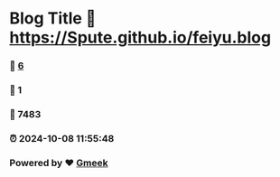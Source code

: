 # Blog Title :link: https://Spute.github.io/feiyu.blog 
### :page_facing_up: [6](https://Spute.github.io/feiyu.blog/tag.html) 
### :speech_balloon: 1 
### :hibiscus: 7483 
### :alarm_clock: 2024-10-08 11:55:48 
### Powered by :heart: [Gmeek](https://github.com/Meekdai/Gmeek)
